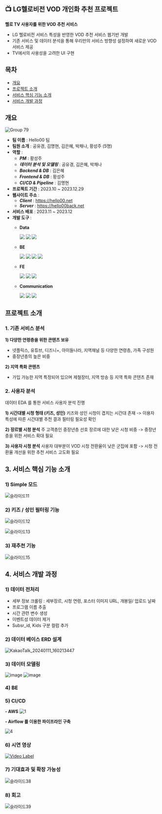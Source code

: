 ## 📺 LG헬로비전 VOD 개인화 추천 프로젝트 
    
**헬로 TV 사용자를 위한 VOD 추천 서비스**
- LG 헬로비전 서비스 특성을 반영한 VOD 추천 서비스 웹기반 개발
- 기존 서비스 및 데이터 분석을 통해 우리만의 서비스 방향성 설정하여 새로운 VOD 서비스 제공
- TV에서의 사용성을 고려한 UI 구현

## 목차
- [개요](##개요)
- [프로젝트 소개](##프로젝트-소개)
- [서비스 핵심 기능 소개](##서비스-핵심-기능-소개)
- [서비스 개발 과정](##서비스-개발-과정)


## 개요
![Group 79](https://github.com/yOukyonG/LGhv_VOD_REC/assets/122434675/65d5abd0-8e9c-464d-9446-70c53edd208b)

- **팀 이름** : Hello00 팀
- **팀원 소개** : 공유경, 김명현, 김은혜, 박채나, 황성주 (5명)
- **역할** :
  - ***PM*** : 황성주
  - ***데이터 분석 및 모델링*** : 공유경, 김은혜, 박채나
  - ***Backend & DB*** : 김은혜
  - ***Frontend & DB*** : 황성주
  - ***CI/CD & Pipeline*** : 김명현
- **프로젝트 기간** : 2023.10 ~ 2023.12.29
- **웹사이트 주소** :
  - ***Client*** : https://hello00.net
  - ***Server*** : https://hello00back.net
- **서비스 배포** : 2023.11 ~ 2023.12
- **개발 도구** :
  - **Data**
    <div style="margin: ; text-align: left;" "text-align: left;"> 
		  <img src="https://img.shields.io/badge/Python-3776AB?style=for-the-badge&logo=Python&logoColor=white">
		  <img src="https://img.shields.io/badge/Amazon S3-569A31?style=for-the-badge&logo=Amazon S3&logoColor=white">
	          <img src="https://img.shields.io/badge/Amazon AWS-232F3E?style=for-the-badge&logo=Amazon AWS&logoColor=white">
	          </div>
  - **BE**
     <div style="margin: ; text-align: left;" "text-align: left;"> 
	          <img src="https://img.shields.io/badge/Amazon AWS-232F3E?style=for-the-badge&logo=Amazon AWS&logoColor=white">
	          <img src="https://img.shields.io/badge/Docker-2496ED?style=for-the-badge&logo=Docker&logoColor=white">
	          <img src="https://img.shields.io/badge/Django-092E20?style=for-the-badge&logo=Django&logoColor=white">
	          <img src="https://img.shields.io/badge/MySQL-4479A1?style=for-the-badge&logo=MySQL&logoColor=white">
	          </div>
    
  - **FE**
    <div style="margin: ; text-align: left;" "text-align: left;"> 
          <img src="https://img.shields.io/badge/Figma-F24E1E?style=for-the-badge&logo=Figma&logoColor=white">
	  <img src="https://img.shields.io/badge/React-61DAFB?style=for-the-badge&logo=React&logoColor=white">
   	  <img src="https://img.shields.io/badge/Javascript-F7DF1E?style=for-the-badge&logo=Javascript&logoColor=white">
          </div>
      
  - **Communication**
    <div style="margin: ; text-align: left;" "text-align: left;"> 
          <img src="https://img.shields.io/badge/Github-181717?style=for-the-badge&logo=Github&logoColor=white">
          <img src="https://img.shields.io/badge/Notion-000000?style=for-the-badge&logo=Notion&logoColor=white">
          <img src="https://img.shields.io/badge/Slack-4A154B?style=for-the-badge&logo=Slack&logoColor=white">
          </div>
    </div>
    
  
## 프로젝트 소개
### 1. 기존 서비스 분석
**1) 다양한 연령층을 위한 콘텐츠 보유**
- 넷플릭스, 유튜브, 디즈니+, 아이들나라, 지역채널 등 다양한 연령층, 가족 구성원
- 중장년층의 높은 비중
  
**2) 지역 특화 콘텐츠**
- 가입 가능한 지역 특정되어 있으며 제철장터, 지역 방송 등 지역 특화 콘텐츠 존재

 
### 2. 사용자 분석
데이터 EDA 를 통한 서비스 사용자 분석 진행

**1) 시간대별 시청 형태 (키즈, 성인)**
   키즈와 성인 시청이 겹치는 시간대 존재
   -> 이용자 특성에 따른 시간대별 추천 결과 필터링 필요성 확인

**2) 장르별 시청 분석**
   주 고객층인 중장년층 선호 장르에 대한 낮은 시청 비중
   -> 중장년층을 위한 서비스 확대 필요

**3) 사용자 시청 분석**
   사용자 대부분이 VOD 시청 전환율이 낮은 군집에 포함
   -> 시청 전환율 개선을 위한 추천 서비스 고도화 필요



## 3. 서비스 핵심 기능 소개
### **1) Simple 모드**
![슬라이드11](https://github.com/yOukyonG/LGhv_VOD_REC/assets/122434675/c2744afb-02f5-43b2-9aa0-5a40bd4acda4)

### **2) 키즈 / 성인 필터링 기능**
![슬라이드12](https://github.com/yOukyonG/LGhv_VOD_REC/assets/122434675/e51c581f-4afd-4649-a7db-1bad87a1c6b7)

![슬라이드13](https://github.com/yOukyonG/LGhv_VOD_REC/assets/122434675/bdef52fc-f21b-4935-a369-e403602c47eb)

### **3) 재추천 기능**
![슬라이드15](https://github.com/yOukyonG/LGhv_VOD_REC/assets/122434675/4b206523-5344-483c-87a6-ff82aab9777a)

## 4. 서비스 개발 과정
### 1) 데이터 전처리
   - 세부 정보 크롤링 : 세부장르, 시청 연령, 포스터 이미지 URL, 개봉일/ 업로드 날짜
   - 프로그램 이름 추출
   - 시간 관련 변수 생성
   - 이벤트성 데이터 제거
   - Subsr_id, Kids 구분 컬럼 추가
     
### 2) 데이터 베이스 ERD 설계
   ![KakaoTalk_20240111_160213447](https://github.com/yOukyonG/LGhv_VOD_REC/assets/122434675/3f2a4bc6-cf14-4bf8-92e2-e92208d4d816)


### 3) 데이터 모델링

![image](https://github.com/yOukyonG/LGhv_VOD_REC/assets/122434675/b899f072-f40a-47ec-bb2f-9c1b9fde0f6a)
	![image](https://github.com/yOukyonG/LGhv_VOD_REC/assets/122434675/7dd86147-8a43-428c-be4c-668f746a16f8)


### 4) BE

### 5) CI/CD
**- AWS**
   ![1](https://github.com/yOukyonG/LGhv_VOD_REC/assets/122434675/56983478-71e7-48fc-8844-aa6090846771)


**- Airflow 를 이용한 파이프라인 구축**
   
  ![4](https://github.com/yOukyonG/LGhv_VOD_REC/assets/122434675/b9dcb0d0-fe38-478d-8290-588190a3f5b7)

### 6) 시연 영상

[![Video Label](http://img.youtube.com/vi/4hEDoCwRhBE/0.jpg)](https://youtu.be/4hEDoCwRhBE?si=tEMPvnau6BHUuPHw)

### 7) 기대효과 및 확장 가능성
![슬라이드38](https://github.com/yOukyonG/LGhv_VOD_REC/assets/122434675/8274f147-2aa5-4fc1-859f-b15329127f29)

### 8) 회고
   ![슬라이드39](https://github.com/yOukyonG/LGhv_VOD_REC/assets/122434675/5ccfe333-cd2a-4506-8f48-ff40385497f5)


